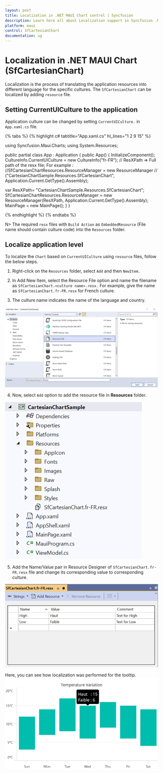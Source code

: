```yaml
---
layout: post
title: Localization in .NET MAUI Chart control | Syncfusion
description: Learn here all about Localization support in Syncfusion .NET MAUI Chart (SfCartesianChart) control and more.
platform: maui
control: SfCartesianChart
documentation: ug
---
```


# Localization in .NET MAUI Chart (SfCartesianChart)

Localization is the process of translating the application resources into different language for the specific cultures. The `SfCartesianChart` can be localized by adding `resource` file. 

## Setting CurrentUICulture to the application

Application culture can be changed by setting `CurrentUICulture.` in `App.xaml.cs` file.

{% tabs %}
{% highlight c# tabtitle="App.xaml.cs" hl_lines="1 2 9 15" %}

using Syncfusion.Maui.Charts;
using System.Resources;

public partial class App : Application
{
	public App()
	{
		InitializeComponent();
CultureInfo.CurrentUICulture = new CultureInfo("fr-FR");
// ResXPath => Full path of the resx file; For example : 
//SfCartesianChartResources.ResourceManager = new ResourceManager
// ("CartesianChartSample.Resources.SfCartesianChart", Application.Current.GetType().Assembly);
        
var ResXPath= "CartesianChartSample.Resources.SfCartesianChart";
SfCartesianChartResources.ResourceManager = new ResourceManager(ResXPath, Application.Current.GetType().Assembly);
MainPage = new MainPage();
	}
}

{% endhighlight %}
{% endtabs %}

N> The required `resx` files with `Build Action` as `EmbeddedResource` (File name should contain culture code) into the `Resources` folder.

## Localize application level

To localize the `Chart` based on `CurrentUICulture` using `resource` files, follow the below steps.

   1. Right-click on the `Resources` folder, select `Add` and then `NewItem.`

   2. In Add New Item, select the Resource File option and name the filename as `SfCartesianChart.<culture name>.resx.` For example, give the name as `SfCartesianChart.fr-FR.resx` for French culture.

   3. The culture name indicates the name of the language and country.

   ![shows-the-name-of-resource-file-to-be-added-for-maui-chart](Localization_images/name_of_resource_file.png)

   4. Now, select `Add` option to add the resource file in **Resources** folder.

   ![shows-the-added-resource-file-for-french-language-in-maui-chart](Localization_images/shows-the-added-resource-file-for-french-language-in-maui-chart.png)

   5. Add the Name/Value pair in Resource Designer of `SfCartesianChart.fr-FR.resx` file and change its corresponding value to corresponding culture.

   ![shows-the-added-resource-file-name-value-pair-in-the-resource-designer-in-maui-chart](Localization_images/shows-the-added-resource-file-name-value-pair-in-the-resource-designer-in-maui-chart.png)

Here, you can see how localization was performed for the tooltip.
   ![example-for-localization](Localization_images/example_for_localization.png)